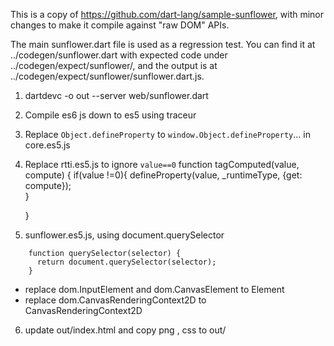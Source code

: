 This is a copy of https://github.com/dart-lang/sample-sunflower, with minor
changes to make it compile against "raw DOM" APIs.

The main sunflower.dart file is used as a regression test. You can find it at
../codegen/sunflower.dart with expected code under ../codegen/expect/sunflower/,
and the output is at ../codegen/expect/sunflower/sunflower.dart.js.



1. dartdevc -o out --server web/sunflower.dart
2. Compile es6 js down to es5 using traceur
3. Replace `Object.defineProperty` to `window.Object.defineProperty`... in core.es5.js
4. Replace rtti.es5.js to ignore `value==0`
    function tagComputed(value, compute) {
      if(value !=0){
      	defineProperty(value, _runtimeType, {get: compute});  
      }
      
    }


5. sunflower.es5.js, using document.querySelector

````
    function querySelector(selector) {
      return document.querySelector(selector);
    } 
````  
  * replace dom.InputElement and dom.CanvasElement to Element 
  * replace dom.CanvasRenderingContext2D to CanvasRenderingContext2D  


6. update out/index.html and copy png , css to out/